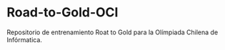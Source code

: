 # Road-to-Gold-OCI
Repositorio de entrenamiento Roat to Gold para la Olímpiada Chilena de Infórmatica.
